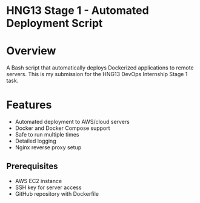 # HNG13 Stage 1 - Automated Deployment Script

# Overview
A Bash script that automatically deploys Dockerized applications to remote servers. This is my submission for the HNG13 DevOps Internship Stage 1 task.

# Features
-  Automated deployment to AWS/cloud servers
-  Docker and Docker Compose support  
-  Safe to run multiple times
-  Detailed logging
-  Nginx reverse proxy setup

## Prerequisites
- AWS EC2 instance 
- SSH key for server access
- GitHub repository with Dockerfile
